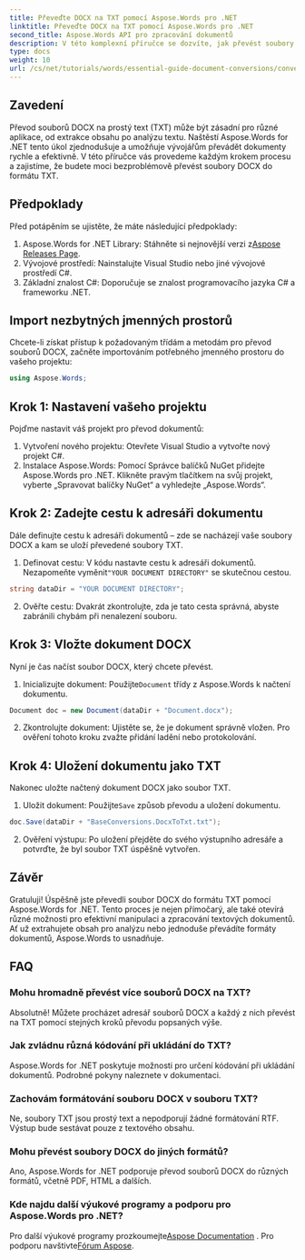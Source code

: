 ```yaml
---
title: Převeďte DOCX na TXT pomocí Aspose.Words pro .NET
linktitle: Převeďte DOCX na TXT pomocí Aspose.Words pro .NET
second_title: Aspose.Words API pro zpracování dokumentů
description: V této komplexní příručce se dozvíte, jak převést soubory DOCX do formátu prostého textu (TXT) pomocí Aspose.Words for .NET.
type: docs
weight: 10
url: /cs/net/tutorials/words/essential-guide-document-conversions/convert-docx-to-txt/
---
```

## Zavedení

Převod souborů DOCX na prostý text (TXT) může být zásadní pro různé aplikace, od extrakce obsahu po analýzu textu. Naštěstí Aspose.Words for .NET tento úkol zjednodušuje a umožňuje vývojářům převádět dokumenty rychle a efektivně. V této příručce vás provedeme každým krokem procesu a zajistíme, že budete moci bezproblémově převést soubory DOCX do formátu TXT.

## Předpoklady

Před potápěním se ujistěte, že máte následující předpoklady:

1.  Aspose.Words for .NET Library: Stáhněte si nejnovější verzi z[Aspose Releases Page](https://releases.aspose.com/words/net/).
2. Vývojové prostředí: Nainstalujte Visual Studio nebo jiné vývojové prostředí C#.
3. Základní znalost C#: Doporučuje se znalost programovacího jazyka C# a frameworku .NET.

## Import nezbytných jmenných prostorů

Chcete-li získat přístup k požadovaným třídám a metodám pro převod souborů DOCX, začněte importováním potřebného jmenného prostoru do vašeho projektu:

```csharp
using Aspose.Words;
```

## Krok 1: Nastavení vašeho projektu

Pojďme nastavit váš projekt pro převod dokumentů:

1. Vytvoření nového projektu: Otevřete Visual Studio a vytvořte nový projekt C#.
2. Instalace Aspose.Words: Pomocí Správce balíčků NuGet přidejte Aspose.Words pro .NET. Klikněte pravým tlačítkem na svůj projekt, vyberte „Spravovat balíčky NuGet“ a vyhledejte „Aspose.Words“.

## Krok 2: Zadejte cestu k adresáři dokumentu

Dále definujte cestu k adresáři dokumentů – zde se nacházejí vaše soubory DOCX a kam se uloží převedené soubory TXT.

1.  Definovat cestu: V kódu nastavte cestu k adresáři dokumentů. Nezapomeňte vyměnit`"YOUR DOCUMENT DIRECTORY"` se skutečnou cestou.

```csharp
string dataDir = "YOUR DOCUMENT DIRECTORY";
```

2. Ověřte cestu: Dvakrát zkontrolujte, zda je tato cesta správná, abyste zabránili chybám při nenalezení souboru.

## Krok 3: Vložte dokument DOCX

Nyní je čas načíst soubor DOCX, který chcete převést.

1.  Inicializujte dokument: Použijte`Document` třídy z Aspose.Words k načtení dokumentu.

```csharp
Document doc = new Document(dataDir + "Document.docx");
```

2. Zkontrolujte dokument: Ujistěte se, že je dokument správně vložen. Pro ověření tohoto kroku zvažte přidání ladění nebo protokolování.

## Krok 4: Uložení dokumentu jako TXT

Nakonec uložte načtený dokument DOCX jako soubor TXT.

1.  Uložit dokument: Použijte`Save` způsob převodu a uložení dokumentu.

```csharp
doc.Save(dataDir + "BaseConversions.DocxToTxt.txt");
```

2. Ověření výstupu: Po uložení přejděte do svého výstupního adresáře a potvrďte, že byl soubor TXT úspěšně vytvořen.

## Závěr

Gratuluji! Úspěšně jste převedli soubor DOCX do formátu TXT pomocí Aspose.Words for .NET. Tento proces je nejen přímočarý, ale také otevírá různé možnosti pro efektivní manipulaci a zpracování textových dokumentů. Ať už extrahujete obsah pro analýzu nebo jednoduše převádíte formáty dokumentů, Aspose.Words to usnadňuje.

## FAQ

### Mohu hromadně převést více souborů DOCX na TXT?

Absolutně! Můžete procházet adresář souborů DOCX a každý z nich převést na TXT pomocí stejných kroků převodu popsaných výše.

### Jak zvládnu různá kódování při ukládání do TXT?

Aspose.Words for .NET poskytuje možnosti pro určení kódování při ukládání dokumentů. Podrobné pokyny naleznete v dokumentaci.

### Zachovám formátování souboru DOCX v souboru TXT?

Ne, soubory TXT jsou prostý text a nepodporují žádné formátování RTF. Výstup bude sestávat pouze z textového obsahu.

### Mohu převést soubory DOCX do jiných formátů?

Ano, Aspose.Words for .NET podporuje převod souborů DOCX do různých formátů, včetně PDF, HTML a dalších.

### Kde najdu další výukové programy a podporu pro Aspose.Words pro .NET?

 Pro další výukové programy prozkoumejte[Aspose Documentation](https://reference.aspose.com/words/net/) . Pro podporu navštivte[Fórum Aspose](https://forum.aspose.com/c/words/8).
